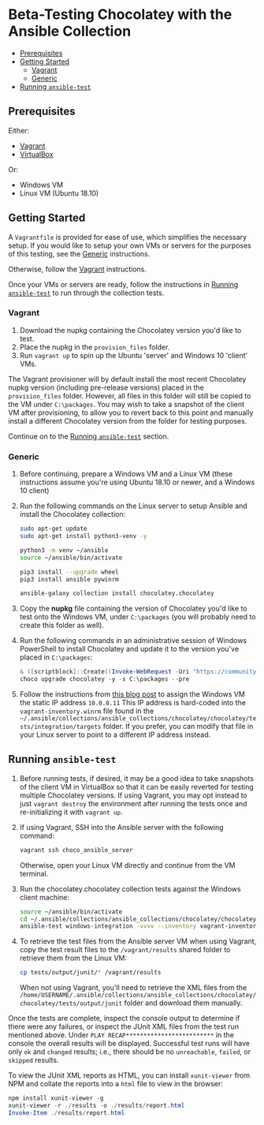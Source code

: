 # Beta-Testing Chocolatey with the Ansible Collection

- [Prerequisites](#prerequisites)
- [Getting Started](#getting-started)
  - [Vagrant](#vagrant)
  - [Generic](#generic)
- [Running `ansible-test`](#running-ansible-test)

## Prerequisites

Either:

- [Vagrant][vagrant-download]
- [VirtualBox][vbox-download]

Or:

- Windows VM
- Linux VM (Ubuntu 18.10)

[vagrant-download]: https://www.vagrantup.com/downloads
[vbox-download]: https://www.virtualbox.org/wiki/Downloads

## Getting Started

A `Vagrantfile` is provided for ease of use, which simplifies the necessary setup.
If you would like to setup your own VMs or servers for the purposes of this testing, see the [Generic](#generic) instructions.

Otherwise, follow the [Vagrant](#vagrant) instructions.

Once your VMs or servers are ready, follow the instructions in [Running `ansible-test`](#running-ansible-test) to run through the collection tests.

### Vagrant

1. Download the nupkg containing the Chocolatey version you'd like to test.
1. Place the nupkg in the `provision_files` folder.
1. Run `vagrant up` to spin up the Ubuntu 'server' and Windows 10 'client' VMs.

The Vagrant provisioner will by default install the most recent Chocolatey nupkg version (including pre-release versions) placed in the `provision_files` folder.
However, all files in this folder will still be copied to the VM under `C:\packages`.
You may wish to take a snapshot of the client VM after provisioning, to allow you to revert back to this point and manually install a different Chocolatey version from the folder for testing purposes.

Continue on to the [Running `ansible-test`](#running-ansible-test) section.

### Generic

1. Before continuing, prepare a Windows VM and a Linux VM (these instructions assume you're using Ubuntu 18.10 or newer, and a Windows 10 client)
1. Run the following commands on the Linux server to setup Ansible and install the Chocolatey collection:

    ```sh
    sudo apt-get update
    sudo apt-get install python3-venv -y

    python3 -m venv ~/ansible
    source ~/ansible/bin/activate

    pip3 install --upgrade wheel
    pip3 install ansible pywinrm

    ansible-galaxy collection install chocolatey.chocolatey
    ```

1. Copy the **nupkg** file containing the version of Chocolatey you'd like to test onto the Windows VM, under `C:\packages` (you will probably need to create this folder as well).
1. Run the following commands in an administrative session of Windows PowerShell to install Chocolatey and update it to the version you've placed in `C:\packages`:

    ```powershell
    & ([scriptblock]::Create((Invoke-WebRequest -Uri "https://community.chocolatey.org/install.ps1" -UseBasicParsing)))
    choco upgrade chocolatey -y -s C:\packages --pre
    ```

1. Follow the instructions from [this blog post](https://pureinfotech.com/set-static-ip-address-windows-10/) to assign the Windows VM the static IP address `10.0.0.11`
   This IP address is hard-coded into the `vagrant-inventory.winrm` file found in the `~/.ansible/collections/ansible_collections/chocolatey/chocolatey/tests/integration/targets` folder.
   If you prefer, you can modify that file in your Linux server to point to a different IP address instead.

## Running `ansible-test`

1. Before running tests, if desired, it may be a good idea to take snapshots of the client VM in VirtualBox so that it can be easily reverted for testing multiple Chocolatey versions.
   If using Vagrant, you may opt instead to just `vagrant destroy` the environment after running the tests once and re-initializing it with `vagrant up`.
1. If using Vagrant, SSH into the Ansible server with the following command:

    ```sh
    vagrant ssh choco_ansible_server
    ```

   Otherwise, open your Linux VM directly and continue from the VM terminal.
1. Run the chocolatey.chocolatey collection tests against the Windows client machine:

    ```sh
    source ~/ansible/bin/activate
    cd ~/.ansible/collections/ansible_collections/chocolatey/chocolatey
    ansible-test windows-integration -vvvv --inventory vagrant-inventory.winrm --requirements --continue-on-error
    ```

1. To retrieve the test files from the Ansible server VM when using Vagrant, copy the test result files to the `/vagrant/results` shared folder to retrieve them from the Linux VM:

    ```sh
    cp tests/output/junit/* /vagrant/results
    ```

   When not using Vagrant, you'll need to retrieve the XML files from the `/home/USERNAME/.ansible/collections/ansible_collections/chocolatey/chocolatey/tests/output/junit` folder and download them manually.

Once the tests are complete, inspect the console output to determine if there were any failures, or inspect the JUnit XML files from the test run mentioned above.
Under `PLAY RECAP*************************` in the console the overall results will be displayed.
Successful test runs will have only `ok` and `changed` results; i.e., there should be no `unreachable`, `failed`, or `skipped` results.

To view the JUnit XML reports as HTML, you can install `xunit-viewer` from NPM and collate the reports into a `html` file to view in the browser:

```powershell
npm install xunit-viewer -g
xunit-viewer -r ./results -o ./results/report.html
Invoke-Item ./results/report.html
```
